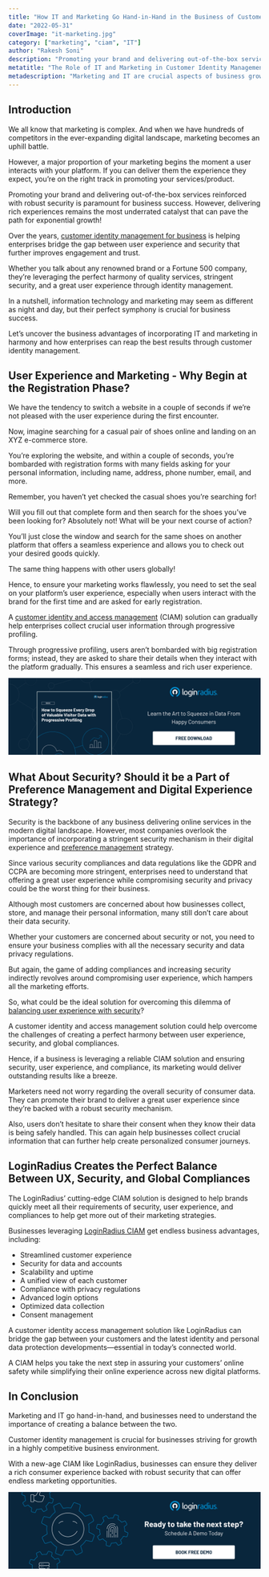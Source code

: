 ```yaml
---
title: "How IT and Marketing Go Hand-in-Hand in the Business of Customer Identity Management?"
date: "2022-05-31"
coverImage: "it-marketing.jpg"
category: ["marketing", "ciam", "IT"]
author: "Rakesh Soni"
description: "Promoting your brand and delivering out-of-the-box services reinforced with robust security is paramount for business success. However, delivering rich experiences remains the most underrated catalyst that can pave the path for exponential growth!"
metatitle: "The Role of IT and Marketing in Customer Identity Management"
metadescription: "Marketing and IT are crucial aspects of business growth. Learn how a CIAM solution helps businesses by offering stringent security and a great user experience."
---
```


## Introduction 

We all know that marketing is complex. And when we have hundreds of competitors in the ever-expanding digital landscape, marketing becomes an uphill battle. 

However, a major proportion of your marketing begins the moment a user interacts with your platform. If you can deliver them the experience they expect, you’re on the right track in promoting your services/product. 

Promoting your brand and delivering out-of-the-box services reinforced with robust security is paramount for business success. However, delivering rich experiences remains the most underrated catalyst that can pave the path for exponential growth! 

Over the years, [customer identity management for business](https://www.loginradius.com/blog/identity/new-age-ciam/) is helping enterprises bridge the gap between user experience and security that further improves engagement and trust. 

Whether you talk about any renowned brand or a Fortune 500 company, they’re leveraging the perfect harmony of quality services, stringent security, and a great user experience through identity management. 

In a nutshell, information technology and marketing may seem as different as night and day, but their perfect symphony is crucial for business success. 

Let’s uncover the business advantages of incorporating IT and marketing in harmony and how enterprises can reap the best results through customer identity management. 


## User Experience and Marketing - Why Begin at the Registration Phase? 

We have the tendency to switch a website in a couple of seconds if we’re not pleased with the user experience during the first encounter. 

Now, imagine searching for a casual pair of shoes online and landing on an XYZ e-commerce store. 

You’re exploring the website, and within a couple of seconds, you’re bombarded with registration forms with many fields asking for your personal information, including name, address, phone number, email, and more. 

Remember, you haven’t yet checked the casual shoes you’re searching for! 

Will you fill out that complete form and then search for the shoes you’ve been looking for? Absolutely not! What will be your next course of action? 

You’ll just close the window and search for the same shoes on another platform that offers a seamless experience and allows you to check out your desired goods quickly. 

The same thing happens with other users globally!

Hence, to ensure your marketing works flawlessly, you need to set the seal on your platform’s user experience, especially when users interact with the brand for the first time and are asked for early registration. 

A [customer identity and access management](https://www.loginradius.com/blog/identity/customer-identity-and-access-management/) (CIAM) solution can gradually help enterprises collect crucial user information through progressive profiling.

Through progressive profiling, users aren’t bombarded with big registration forms; instead, they are asked to share their details when they interact with the platform gradually. This ensures a seamless and rich user experience. 

[![visitor-eb](visitor-eb.png)](https://www.loginradius.com/resource/how-to-squeeze-every-drop-of-progressive-profiling/)


## What About Security? Should it be a Part of Preference Management and Digital Experience Strategy?

Security is the backbone of any business delivering online services in the modern digital landscape. However, most companies overlook the importance of incorporating a stringent security mechanism in their digital experience and [preference management](https://www.loginradius.com/consent-management/) strategy. 

Since various security compliances and data regulations like the GDPR and CCPA are becoming more stringent, enterprises need to understand that offering a great user experience while compromising security and privacy could be the worst thing for their business. 

Although most customers are concerned about how businesses collect, store, and manage their personal information, many still don’t care about their data security. 

Whether your customers are concerned about security or not, you need to ensure your business complies with all the necessary security and data privacy regulations. 

But again, the game of adding compliances and increasing security indirectly revolves around compromising user experience, which hampers all the marketing efforts. 

So, what could be the ideal solution for overcoming this dilemma of [balancing user experience with security](https://www.loginradius.com/blog/identity/balancing-security-cx/)?

A customer identity and access management solution could help overcome the challenges of creating a perfect harmony between user experience, security, and global compliances. 

Hence, if a business is leveraging a reliable CIAM solution and ensuring security, user experience, and compliance, its marketing would deliver outstanding results like a breeze. 

Marketers need not worry regarding the overall security of consumer data. They can promote their brand to deliver a great user experience since they’re backed with a robust security mechanism. 

Also, users don’t hesitate to share their consent when they know their data is being safely handled. This can again help businesses collect crucial information that can further help create personalized consumer journeys. 


## LoginRadius Creates the Perfect Balance Between UX, Security, and Global Compliances

The LoginRadius’ cutting-edge CIAM solution is designed to help brands quickly meet all their requirements of security, user experience, and compliances to help get more out of their marketing strategies. 

Businesses leveraging [LoginRadius CIAM](https://www.loginradius.com/) get endless business advantages, including: 



* Streamlined customer experience
* Security for data and accounts
* Scalability and uptime
* A unified view of each customer
* Compliance with privacy regulations
* Advanced login options
* Optimized data collection
* Consent management

A customer identity access management solution like LoginRadius can bridge the gap between your customers and the latest identity and personal data protection developments—essential in today’s connected world. 

A CIAM helps you take the next step in assuring your customers’ online safety while simplifying their online experience across new digital platforms. 


## In Conclusion 

Marketing and IT go hand-in-hand, and businesses need to understand the importance of creating a balance between the two. 

Customer identity management is crucial for businesses striving for growth in a highly competitive business environment. 

With a new-age CIAM like LoginRadius, businesses can ensure they deliver a rich consumer experience backed with robust security that can offer endless marketing opportunities. 


[![book-a-demo-loginradius-banner](../../assets/book-a-demo-loginradius.png)](https://www.loginradius.com/book-a-demo/)